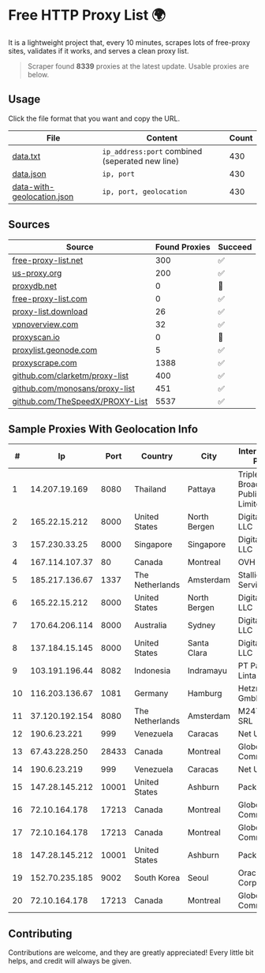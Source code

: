 
# Free HTTP Proxy List 🌍

It is a lightweight project that, every 10 minutes, scrapes lots of free-proxy sites, validates if it works, and serves a clean proxy list.


> Scraper found **8339** proxies at the latest update. Usable proxies are below.

## Usage

Click the file format that you want and copy the URL.


|File|Content|Count|
|----|-------|-----|
|[data.txt](https://raw.githubusercontent.com/themiralay/Proxy-List-World/master/data.txt)|`ip_address:port` combined (seperated new line)|430|
|[data.json](https://raw.githubusercontent.com/themiralay/Proxy-List-World/master/data.json)|`ip, port`|430|
|[data-with-geolocation.json](https://raw.githubusercontent.com/themiralay/Proxy-List-World/master/data-with-geolocation.json)|`ip, port, geolocation`|430|

## Sources

|Source|Found Proxies|Succeed|
|------|-------------|-------|
|[free-proxy-list.net](https://free-proxy-list.net)|300|✅|
|[us-proxy.org](https://www.us-proxy.org)|200|✅|
|[proxydb.net](http://proxydb.net)|0|🚫|
|[free-proxy-list.com](https://free-proxy-list.com/?page=&port=&type%5B%5D=http&type%5B%5D=https&up_time=0&search=Search)|0|✅|
|[proxy-list.download](https://www.proxy-list.download/HTTP)|26|✅|
|[vpnoverview.com](https://vpnoverview.com/privacy/anonymous-browsing/free-proxy-servers)|32|✅|
|[proxyscan.io](https://www.proxyscan.io)|0|🚫|
|[proxylist.geonode.com](https://proxylist.geonode.com/api/proxy-list?limit=300&page=1&sort_by=lastChecked&sort_type=desc&protocols=http,https)|5|✅|
|[proxyscrape.com](https://api.proxyscrape.com/v2/?request=displayproxies&protocol=http&timeout=10000&country=all&ssl=all&anonymity=all)|1388|✅|
|[github.com/clarketm/proxy-list](https://raw.githubusercontent.com/clarketm/proxy-list/master/proxy-list-raw.txt)|400|✅|
|[github.com/monosans/proxy-list](https://raw.githubusercontent.com/monosans/proxy-list/main/proxies/http.txt)|451|✅|
|[github.com/TheSpeedX/PROXY-List](https://raw.githubusercontent.com/TheSpeedX/PROXY-List/master/http.txt)|5537|✅|


## Sample Proxies With Geolocation Info

|#|Ip|Port|Country|City|Internet Service Provider|
|-|--|----|-------|----|-------------------------|
|1|14.207.19.169|8080|Thailand|Pattaya|Triple T Broadband Public Company Limited|
|2|165.22.15.212|8000|United States|North Bergen|DigitalOcean, LLC|
|3|157.230.33.25|8000|Singapore|Singapore|DigitalOcean, LLC|
|4|167.114.107.37|80|Canada|Montreal|OVH SAS|
|5|185.217.136.67|1337|The Netherlands|Amsterdam|Stallion Network Services Limited|
|6|165.22.15.212|8000|United States|North Bergen|DigitalOcean, LLC|
|7|170.64.206.114|8000|Australia|Sydney|DigitalOcean, LLC|
|8|137.184.15.145|8000|United States|Santa Clara|DigitalOcean, LLC|
|9|103.191.196.44|8082|Indonesia|Indramayu|PT Pangkalan Lintas Data|
|10|116.203.136.67|1081|Germany|Hamburg|Hetzner Online GmbH|
|11|37.120.192.154|8080|The Netherlands|Amsterdam|M247 Europe SRL|
|12|190.6.23.221|999|Venezuela|Caracas|Net Uno|
|13|67.43.228.250|28433|Canada|Montreal|GloboTech Communications|
|14|190.6.23.219|999|Venezuela|Caracas|Net Uno|
|15|147.28.145.212|10001|United States|Ashburn|Packet Host, Inc.|
|16|72.10.164.178|17213|Canada|Montreal|GloboTech Communications|
|17|72.10.164.178|17213|Canada|Montreal|GloboTech Communications|
|18|147.28.145.212|10001|United States|Ashburn|Packet Host, Inc.|
|19|152.70.235.185|9002|South Korea|Seoul|Oracle Corporation|
|20|72.10.164.178|17213|Canada|Montreal|GloboTech Communications|



## Contributing

Contributions are welcome, and they are greatly appreciated! Every
little bit helps, and credit will always be given.

